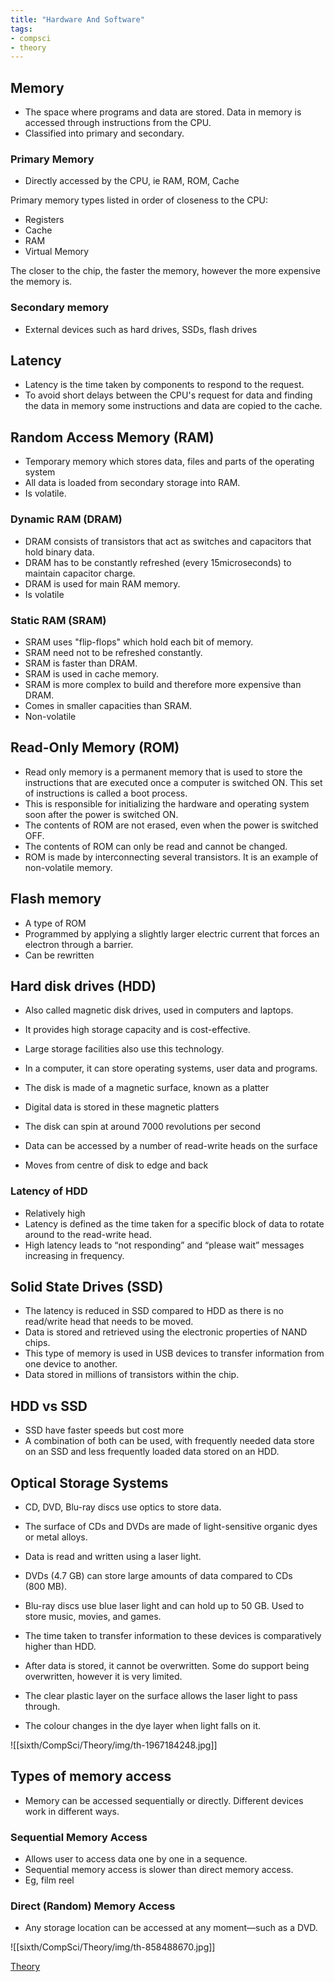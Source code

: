 ```yaml
---
title: "Hardware And Software"
tags:
- compsci
- theory
---
```

## Memory
- The space where programs and data are stored. Data in memory is accessed through instructions from the CPU.
- Classified into primary and secondary.

### Primary Memory
- Directly accessed by the CPU, ie RAM, ROM, Cache

Primary memory types listed in order of closeness to the CPU:

- Registers
- Cache
- RAM
- Virtual Memory

The closer to the chip, the faster the memory, however the more expensive the memory is.

### Secondary memory
- External devices such as hard drives, SSDs, flash drives


## Latency

- Latency is the time taken by components to respond to the request.
- To avoid short delays between the CPU's request for data and finding the data in memory some instructions and data are copied to the cache.

## Random Access Memory (RAM)

- Temporary memory which stores data, files and parts of the operating system
- All data is loaded from secondary storage into RAM.
- Is volatile.

### Dynamic RAM (DRAM)
- DRAM consists of transistors that act as switches and capacitors that hold binary data.
- DRAM has to be constantly refreshed (every 15microseconds) to maintain capacitor charge.
- DRAM is used for main RAM memory.
- Is volatile

### Static RAM (SRAM)
- SRAM uses "flip-flops" which hold each bit of memory.
- SRAM need not to be refreshed constantly.
- SRAM is faster than DRAM.
- SRAM is used in cache memory.
- SRAM is more complex to build and therefore more expensive than DRAM.
- Comes in smaller capacities than SRAM.
- Non-volatile

## Read-Only Memory (ROM)

- Read only memory is a permanent memory that is used to store the instructions that are executed once a computer is switched ON. This set of instructions is called a boot process.
- This is responsible for initializing the hardware and operating system soon after the power is switched ON.
- The contents of ROM are not erased, even when the power is switched OFF.
- The contents of ROM can only be read and cannot be changed.
- ROM is made by interconnecting several transistors. It is an example of non-volatile memory.

## Flash memory
- A type of ROM
- Programmed by applying a slightly larger electric current that forces an electron through a barrier.
- Can be rewritten

## Hard disk drives (HDD)

- Also called magnetic disk drives, used in computers and laptops.
- It provides high storage capacity and is cost-effective.
- Large storage facilities also use this technology.
- In a computer, it can store operating systems, user data and programs.

- The disk is made of a magnetic surface, known as a platter
- Digital data is stored in these magnetic platters
- The disk can spin at around 7000 revolutions per second
- Data can be accessed by a number of read-write heads on the surface

- Moves from centre of disk to edge and back

### Latency of HDD

- Relatively high 
- Latency is defined as the time taken for a specific block of data to rotate around to the read-write head.
- High latency leads to “not responding” and “please wait” messages increasing in frequency.

## Solid State Drives (SSD)

- The latency is reduced in SSD compared to HDD as there is no read/write head that needs to be moved.
- Data is stored and retrieved using the electronic properties of NAND chips.
- This type of memory is used in USB devices to transfer information from one device to another.
- Data stored in millions of transistors within the chip.

## HDD vs SSD

- SSD have faster speeds but cost more
- A combination of both can be used, with frequently needed data store on an SSD and less frequently loaded data stored on an HDD.

## Optical Storage Systems

- CD, DVD, Blu-ray discs use optics to store data.
- The surface of CDs and DVDs are made of light-sensitive organic dyes or metal alloys.
- Data is read and written using a laser light.
- DVDs (4.7 GB) can store large amounts of data compared to CDs (800 MB).
- Blu-ray discs use blue laser light and can hold up to 50 GB. Used to store music, movies, and games.
- The time taken to transfer information to these devices is comparatively higher than HDD.

- After data is stored, it cannot be overwritten. Some do support being overwritten, however it is very limited.
- The clear plastic layer on the surface allows the laser light to pass through.
- The colour changes in the dye layer when light falls on it.

![[sixth/CompSci/Theory/img/th-1967184248.jpg]]


## Types of memory access

- Memory can be accessed sequentially or directly. Different devices work in different ways.

### Sequential Memory Access

- Allows user to access data one by one in a sequence.
- Sequential memory access is slower than direct memory access.
- Eg, film reel

### Direct (Random) Memory Access

- Any storage location can be accessed at any moment—such as a DVD.

![[sixth/CompSci/Theory/img/th-858488670.jpg]]



[Theory](sixth/CompSci/Theory/Theory)